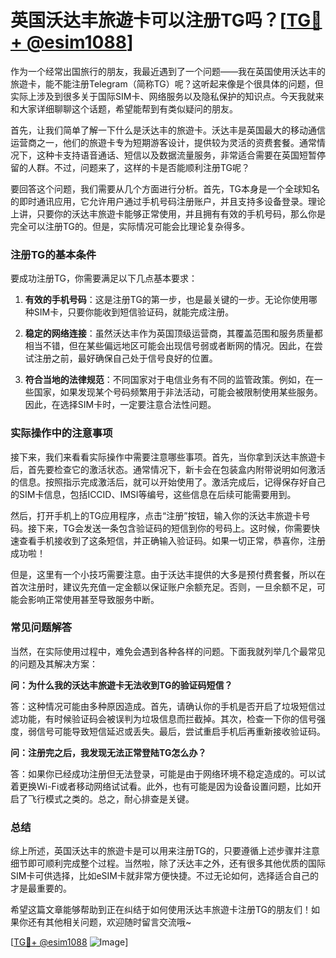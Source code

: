 # 英国沃达丰旅遊卡可以注册TG吗？[[TG💪+ @esim1088](https://t.me/s/esim1088)]

作为一个经常出国旅行的朋友，我最近遇到了一个问题——我在英国使用沃达丰的旅遊卡，能不能注册Telegram（简称TG）呢？这听起来像是个很具体的问题，但实际上涉及到很多关于国际SIM卡、网络服务以及隐私保护的知识点。今天我就来和大家详细聊聊这个话题，希望能帮到有类似疑问的朋友。

首先，让我们简单了解一下什么是沃达丰的旅遊卡。沃达丰是英国最大的移动通信运营商之一，他们的旅遊卡专为短期游客设计，提供较为灵活的资费套餐。通常情况下，这种卡支持语音通话、短信以及数据流量服务，非常适合需要在英国短暂停留的人群。不过，问题来了，这样的卡是否能顺利注册TG呢？

要回答这个问题，我们需要从几个方面进行分析。首先，TG本身是一个全球知名的即时通讯应用，它允许用户通过手机号码注册账户，并且支持多设备登录。理论上讲，只要你的沃达丰旅遊卡能够正常使用，并且拥有有效的手机号码，那么你是完全可以注册TG的。但是，实际情况可能会比理论复杂得多。

### 注册TG的基本条件

要成功注册TG，你需要满足以下几点基本要求：

1. **有效的手机号码**：这是注册TG的第一步，也是最关键的一步。无论你使用哪种SIM卡，只要你能收到短信验证码，就能完成注册。
   
2. **稳定的网络连接**：虽然沃达丰作为英国顶级运营商，其覆盖范围和服务质量都相当不错，但在某些偏远地区可能会出现信号弱或者断网的情况。因此，在尝试注册之前，最好确保自己处于信号良好的位置。

3. **符合当地的法律规范**：不同国家对于电信业务有不同的监管政策。例如，在一些国家，如果发现某个号码频繁用于非法活动，可能会被限制使用某些服务。因此，在选择SIM卡时，一定要注意合法性问题。

### 实际操作中的注意事项

接下来，我们来看看实际操作中需要注意哪些事项。首先，当你拿到沃达丰旅遊卡后，首先要检查它的激活状态。通常情况下，新卡会在包装盒内附带说明如何激活的信息。按照指示完成激活后，就可以开始使用了。激活完成后，记得保存好自己的SIM卡信息，包括ICCID、IMSI等编号，这些信息在后续可能需要用到。

然后，打开手机上的TG应用程序，点击“注册”按钮，输入你的沃达丰旅遊卡号码。接下来，TG会发送一条包含验证码的短信到你的号码上。这时候，你需要快速查看手机接收到了这条短信，并正确输入验证码。如果一切正常，恭喜你，注册成功啦！

但是，这里有一个小技巧需要注意。由于沃达丰提供的大多是预付费套餐，所以在首次注册时，建议先充值一定金额以保证账户余额充足。否则，一旦余额不足，可能会影响正常使用甚至导致服务中断。

### 常见问题解答

当然，在实际使用过程中，难免会遇到各种各样的问题。下面我就列举几个最常见的问题及其解决方案：

**问：为什么我的沃达丰旅遊卡无法收到TG的验证码短信？**

答：这种情况可能由多种原因造成。首先，请确认你的手机是否开启了垃圾短信过滤功能，有时候验证码会被误判为垃圾信息而拦截掉。其次，检查一下你的信号强度，弱信号可能导致短信延迟或丢失。最后，尝试重启手机后再重新接收验证码。

**问：注册完之后，我发现无法正常登陆TG怎么办？**

答：如果你已经成功注册但无法登录，可能是由于网络环境不稳定造成的。可以试着更换Wi-Fi或者移动网络试试看。此外，也有可能是因为设备设置问题，比如开启了飞行模式之类的。总之，耐心排查是关键。

### 总结

综上所述，英国沃达丰的旅遊卡是可以用来注册TG的，只要遵循上述步骤并注意细节即可顺利完成整个过程。当然啦，除了沃达丰之外，还有很多其他优质的国际SIM卡可供选择，比如eSIM卡就非常方便快捷。不过无论如何，选择适合自己的才是最重要的。

希望这篇文章能够帮助到正在纠结于如何使用沃达丰旅遊卡注册TG的朋友们！如果你还有其他相关问题，欢迎随时留言交流哦~

[[TG💪+ @esim1088](https://t.me/s/esim1088) ![Image](https://i.postimg.cc/4NQfJmqS/Snipaste-2025-05-13-00-14-12.png)]